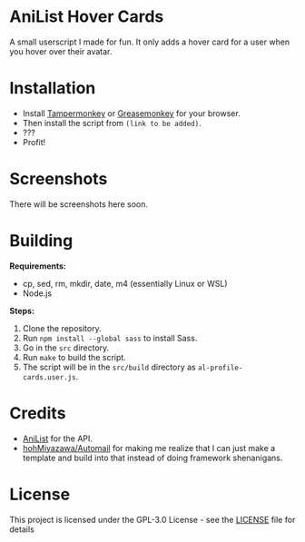 # AniList Hover Cards

A small userscript I made for fun. It only adds a hover card for a user when you hover over their avatar.

# Installation

- Install [Tampermonkey](https://www.tampermonkey.net/) or [Greasemonkey](https://www.greasespot.net/) for your browser.
- Then install the script from `(link to be added)`.
- ???
- Profit!

# Screenshots

There will be screenshots here soon.

# Building

**Requirements:**

- cp, sed, rm, mkdir, date, m4 (essentially Linux or WSL)
- Node.js

**Steps:**

1. Clone the repository.
2. Run `npm install --global sass` to install Sass.
3. Go in the `src` directory.
4. Run `make` to build the script.
5. The script will be in the `src/build` directory as `al-profile-cards.user.js`.

# Credits

- [AniList](https://anilist.co/) for the API.
- [hohMiyazawa/Automail](https://github.com/hohMiyazawa/Automail) for making me realize that I can just make a template and build into that instead of doing framework shenanigans.

# License

This project is licensed under the GPL-3.0 License - see the [LICENSE](LICENSE) file for details
